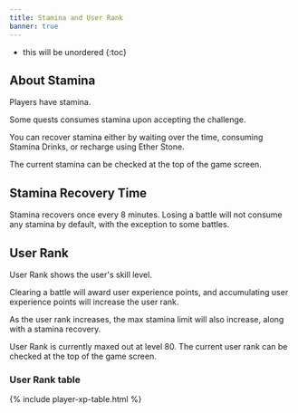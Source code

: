 ```yaml
---
title: Stamina and User Rank
banner: true
---
```


* this will be unordered
{:toc}

## About Stamina

Players have stamina.

Some quests consumes stamina upon accepting the challenge.

You can recover stamina either by waiting over the time, consuming Stamina Drinks, or recharge using Ether Stone.

The current stamina can be checked at the top of the game screen.

## Stamina Recovery Time

Stamina recovers once every 8 minutes.
Losing a battle will not consume any stamina by default, with the exception to some battles.

## User Rank

User Rank shows the user's skill level.

Clearing a battle will award user experience points, and accumulating user experience points will increase the user rank.

As the user rank increases, the max stamina limit will also increase, along with a stamina recovery.

User Rank is currently maxed out at level 80. The current user rank can be checked at the top of the game screen.

### User Rank table

{% include player-xp-table.html %}
